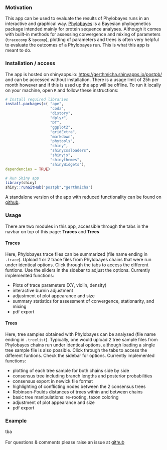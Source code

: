 ### Motivation ###
This app can be used to evaluate the results of Phylobayes runs in an interactive and graphical way. [Phylobayes](http://www.atgc-montpellier.fr/phylobayes/) is a Bayesian phylogenetics package intended mainly for protein sequence analyses. Although it comes with built-in methods for assessing convergence and mixing of parameters (`tracecomp` & `bpcomp`), plotting of parameters and trees is often very helpful to evaluate the outcomes of a Phylobayes run. This is what this app is meant to do.
<br>

### Installation / access ###
The app is hosted on shinyapps.io: https://gerthmicha.shinyapps.io/postpb/ and can be accessed without installation. There is a usage limit of 25h per month however and if this is used up the app will be offline. To run it locally on your machine, open `R` and follow these instructions: 
```R
# Install required libraries
install.packages(c( "ape", 
                    "coda", 
                    "distory", 
                    "dplyr", 
                    "DT",
                    "ggplot2", 
                    "gridExtra", 
                    "markdown",
                    "phytools", 
                    "shiny", 
                    "shinycssloaders", 
                    "shinyjs",
                    "shinythemes", 
                    "shinyWidgets"), 
dependencies = TRUE)

# Run Shiny app
library(shiny)
shiny::runGitHub("postpb","gerthmicha")
```
A standalone version of the app with reduced functionality can be found on [github](https://github.com/gerthmicha/pbplot/README_rscript.md).
<br>

### Usage ###
There are two modules in this app, accessible through the tabs in the navbar on top of this page: **Traces** and **Trees**

#### Traces ####
Here, Phylobayes trace files can be summarized (file name ending in `.trace`). Upload 1 or 2 trace files from Phylobayes chains that were run under identical options. Click through the tabs to access the different funtions. Use the sliders in the sidebar to adjust the options. Currently implemented functions:
  
  - Plots of trace parameters (XY, violin, density) 
  - interactive burnin adjustment
  - adjustment of plot appearance and size
  - summary statistics for assessment of convergence, stationarity, and mixing
  - pdf export

#### Trees ####
Here, tree samples obtained with Phylobayes can be analysed (file name ending in `.treelist`). Typically, one would upload 2 tree sample files from Phylobayes chains run under identical options, although loading a single tree sample file is also possible. Click through the tabs to access the different funtions. Check the sidebar for options. Currently implemented functions:

  - plotting of each tree sample for both chains side by side
  - consensus tree including branch lengths and posterior probabilities
  - consensus export in newick file format
  - highlighting of conflicting nodes between the 2 consensus trees
  - Robinson-Foulds distances of trees within and between chains
  - basic tree manipulations: re-rooting, taxon coloring
  - adjustment of plot appearance and size
  - pdf export

  
### Example ###
tba
<br>
<br>
For questions & comments please raise an issue at [github](https://github.com/gerthmicha/postpb/issues)
